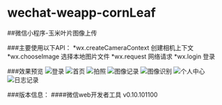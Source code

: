 # wechat-weapp-cornLeaf
##微信小程序-玉米叶片图像上传

###主要使用以下API：
	*wx.createCameraContext 创建相机上下文
  *wx.chooseImage 选择本地图片文件
  *wx.request 网络请求
  *wx.login 登录

###效果预览
![登录](https://github.com/DarkOpalBasil/weapp-cornleaf/blob/main/image/preview/1.png)
![首页](https://github.com/DarkOpalBasil/weapp-cornleaf/blob/main/image/preview/2.png)
![拍照](https://github.com/DarkOpalBasil/weapp-cornleaf/blob/main/image/preview/3.png)
![图像记录](https://github.com/DarkOpalBasil/weapp-cornleaf/blob/main/image/preview/4.png)
![图像识别](https://github.com/DarkOpalBasil/weapp-cornleaf/blob/main/image/preview/5.png)
![个人中心](https://github.com/DarkOpalBasil/weapp-cornleaf/blob/main/image/preview/7.png)
![日志记录](https://github.com/DarkOpalBasil/weapp-cornleaf/blob/main/image/preview/6.png)

###版本信息：
####微信web开发者工具 v0.10.101100


